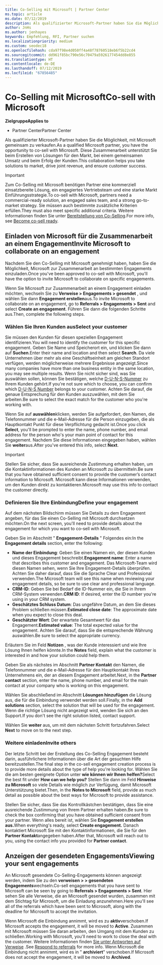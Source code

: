 ```yaml
---
title: Co-Selling mit Microsoft | Partner Center
ms.topic: article
ms.date: 07/12/2019
description: Als qualifizierter Microsoft-Partner haben Sie die Möglichkeit, mit Microsoft gemeinsam zu verkaufen. Diese Zusammenarbeit unterstützt Sie beim Erstellen von Lösungen für den Markt, bei einem gemeinsamen Umsatz und beim Erfolg der Kunden.
author: JnHs
ms.author: jenhayes
keywords: Empfehlung, RFI, Partner suchen
ms.localizationpriority: medium
ms.custom: seodec18
ms.openlocfilehash: cda97f98e4d050ff4a48f78760518eb6f5b22cd4
ms.sourcegitcommit: dd961f85bc790e56c70479a5926177454dd8e855
ms.translationtype: HT
ms.contentlocale: de-DE
ms.lasthandoff: 07/12/2019
ms.locfileid: "67856485"
---
```

# <a name="co-sell-with-microsoft"></a><span data-ttu-id="ce0d3-105">Co-Selling mit Microsoft</span><span class="sxs-lookup"><span data-stu-id="ce0d3-105">Co-sell with Microsoft</span></span>

<span data-ttu-id="ce0d3-106">**Zielgruppe**</span><span class="sxs-lookup"><span data-stu-id="ce0d3-106">**Applies to**</span></span>

-  <span data-ttu-id="ce0d3-107">Partner Center</span><span class="sxs-lookup"><span data-stu-id="ce0d3-107">Partner Center</span></span>

<span data-ttu-id="ce0d3-108">Als qualifizierter Microsoft-Partner haben Sie die Möglichkeit, mit Microsoft gemeinsam zu verkaufen.</span><span class="sxs-lookup"><span data-stu-id="ce0d3-108">As a qualified Microsoft partner, you have the opportunity to co-sell with Microsoft.</span></span> <span data-ttu-id="ce0d3-109">Diese Zusammenarbeit unterstützt Sie beim Erstellen von Lösungen für den Markt, bei einem gemeinsamen Umsatz und beim Erfolg der Kunden.</span><span class="sxs-lookup"><span data-stu-id="ce0d3-109">This collaboration helps you take solutions to market, drive joint revenue, and ensure customer success.</span></span>

> [!IMPORTANT]
> <span data-ttu-id="ce0d3-110">Zum Co-Selling mit Microsoft benötigen Partner eine kommerziell einsatzbereite Lösung, ein engagiertes Vertriebsteam und eine starke Markt Einführungsstrategie.</span><span class="sxs-lookup"><span data-stu-id="ce0d3-110">To co-sell with Microsoft, partners need a commercial-ready solution, an engaged sales team, and a strong go-to-market strategy.</span></span> <span data-ttu-id="ce0d3-111">Sie müssen auch bestimmte zusätzliche Kriterien erfüllen.</span><span class="sxs-lookup"><span data-stu-id="ce0d3-111">They must also meet specific additional criteria.</span></span> <span data-ttu-id="ce0d3-112">Weitere Informationen finden Sie unter [Bereitstellung von Co-Selling](https://partner.microsoft.com/reach-customers/selling-with-microsoft#become-ready).</span><span class="sxs-lookup"><span data-stu-id="ce0d3-112">For more info, see [Become co-sell ready](https://partner.microsoft.com/reach-customers/selling-with-microsoft#become-ready).</span></span>

## <a name="invite-microsoft-to-collaborate-on-an-engagement"></a><span data-ttu-id="ce0d3-113">Einladen von Microsoft für die Zusammenarbeit an einem Engagement</span><span class="sxs-lookup"><span data-stu-id="ce0d3-113">Invite Microsoft to collaborate on an engagement</span></span>

<span data-ttu-id="ce0d3-114">Nachdem Sie den Co-Selling mit Microsoft genehmigt haben, haben Sie die Möglichkeit, Microsoft zur Zusammenarbeit an bestimmten Engagements einzuladen.</span><span class="sxs-lookup"><span data-stu-id="ce0d3-114">Once you've been approved to co-sell with Microsoft, you'll have the option to invite Microsoft to collaborate on specific engagements.</span></span>

<span data-ttu-id="ce0d3-115">Wenn Sie Microsoft zur Zusammenarbeit an einem Engagement einladen möchten, wechseln Sie zu **Verweise > Engagements > gesendet** , und wählen Sie dann **Engagement erstellen**aus.</span><span class="sxs-lookup"><span data-stu-id="ce0d3-115">To invite Microsoft to collaborate on an engagement, go to **Referrals > Engagements > Sent** and select **Create an engagement**.</span></span> <span data-ttu-id="ce0d3-116">Führen Sie dann die folgenden Schritte aus.</span><span class="sxs-lookup"><span data-stu-id="ce0d3-116">Then, complete the following steps.</span></span>

### <a name="select-your-customer"></a><span data-ttu-id="ce0d3-117">Wählen Sie Ihren Kunden aus</span><span class="sxs-lookup"><span data-stu-id="ce0d3-117">Select your customer</span></span>

<span data-ttu-id="ce0d3-118">Sie müssen den Kunden für diesen speziellen Engagement identifizieren.</span><span class="sxs-lookup"><span data-stu-id="ce0d3-118">You will need to identify the customer for this specific engagement.</span></span> <span data-ttu-id="ce0d3-119">Geben Sie Name und Speicherort ein, und klicken Sie dann auf **Suchen**.</span><span class="sxs-lookup"><span data-stu-id="ce0d3-119">Enter their name and location and then select **Search**.</span></span> <span data-ttu-id="ce0d3-120">Da viele Unternehmen über mehr als eine Geschäftseinheit am gleichen Standort verfügen, werden möglicherweise mehrere Ergebnisse angezeigt.</span><span class="sxs-lookup"><span data-stu-id="ce0d3-120">Since many companies have more than one business entity in the same location, you may see multiple results.</span></span> <span data-ttu-id="ce0d3-121">Wenn Sie nicht sicher sind, was Sie auswählen sollen, können Sie bestätigen, welche [D-U-N-S-Nummer](https://www.dnb.com/duns-number.html) zu Ihrem Kunden gehört.</span><span class="sxs-lookup"><span data-stu-id="ce0d3-121">If you're not sure which to choose, you can confirm which [D-U-N-S Number](https://www.dnb.com/duns-number.html) belongs to your customer.</span></span> <span data-ttu-id="ce0d3-122">Achten Sie darauf, die genaue Entsprechung für den Kunden auszuwählen, mit dem Sie arbeiten.</span><span class="sxs-lookup"><span data-stu-id="ce0d3-122">Be sure to select the exact match for the customer who you're working with.</span></span> 

<span data-ttu-id="ce0d3-123">Wenn Sie auf **auswählen**klicken, werden Sie aufgefordert, den Namen, die Telefonnummer und die e-Mail-Adresse für die Person einzugeben, die als Hauptkontakt Punkt für diese Verpflichtung gedacht ist.</span><span class="sxs-lookup"><span data-stu-id="ce0d3-123">Once you click **Select**, you'll be prompted to enter the name, phone number, and email address for the person who's your main point of contact for this engagement.</span></span> <span data-ttu-id="ce0d3-124">Nachdem Sie diese Informationen eingegeben haben, wählen Sie **weiter**aus.</span><span class="sxs-lookup"><span data-stu-id="ce0d3-124">After you've entered this info, select **Next**.</span></span>

> [!IMPORTANT]
> <span data-ttu-id="ce0d3-125">Stellen Sie sicher, dass Sie ausreichende Zustimmung erhalten haben, um die Kontaktinformationen des Kunden an Microsoft zu übermitteln.</span><span class="sxs-lookup"><span data-stu-id="ce0d3-125">Be sure that you have obtained sufficient consent to provide the customer’s contact information to Microsoft.</span></span> <span data-ttu-id="ce0d3-126">Microsoft kann diese Informationen verwenden, um den Kunden direkt zu kontaktieren.</span><span class="sxs-lookup"><span data-stu-id="ce0d3-126">Microsoft may use this info to contact the customer directly.</span></span>

### <a name="define-your-engagement"></a><span data-ttu-id="ce0d3-127">Definieren Sie Ihre Einbindung</span><span class="sxs-lookup"><span data-stu-id="ce0d3-127">Define your engagement</span></span>

<span data-ttu-id="ce0d3-128">Auf dem nächsten Bildschirm müssen Sie Details zu dem Engagement angeben, für das Sie einen Co-Selling mit Microsoft durchsetzen möchten.</span><span class="sxs-lookup"><span data-stu-id="ce0d3-128">On the next screen, you'll need to provide details about the engagement for which you want to co-sell with Microsoft.</span></span>

<span data-ttu-id="ce0d3-129">Geben Sie im Abschnitt " **Engagement-Details** " Folgendes ein:</span><span class="sxs-lookup"><span data-stu-id="ce0d3-129">In the **Engagement details** section, enter the following:</span></span>
- <span data-ttu-id="ce0d3-130">**Name der Einbindung**: Geben Sie einen Namen ein, der diesen Kunden und dieses Engagement beschreibt.</span><span class="sxs-lookup"><span data-stu-id="ce0d3-130">**Engagement name**: Enter a name that describes this customer and engagement.</span></span> <span data-ttu-id="ce0d3-131">Das Microsoft-Team wird diesen Namen sehen, wenn Sie Ihre Engagement-Details überprüfen. Achten Sie daher darauf, dass Sie die Sprache Clear und Professional verwenden.</span><span class="sxs-lookup"><span data-stu-id="ce0d3-131">The Microsoft team will see this name when reviewing your engagement details, so be sure to use clear and professional language.</span></span>
- <span data-ttu-id="ce0d3-132">**CRM-ID**: Geben Sie bei Bedarf die ID-Nummer ein, die Sie in Ihrem CRM-System verwenden.</span><span class="sxs-lookup"><span data-stu-id="ce0d3-132">**CRM ID**: If desired, enter the ID number you're using in your CRM system.</span></span>
- <span data-ttu-id="ce0d3-133">**Geschätztes Schluss Datum**: Das ungefähre Datum, an dem Sie dieses Problem schließen müssen.</span><span class="sxs-lookup"><span data-stu-id="ce0d3-133">**Estimated close date**: The approximate date when you expect to close this deal.</span></span>
- <span data-ttu-id="ce0d3-134">**Geschätzter Wert**: Der erwartete Gesamtwert für das Engagement.</span><span class="sxs-lookup"><span data-stu-id="ce0d3-134">**Estimated value**: The total expected value for the engagement.</span></span> <span data-ttu-id="ce0d3-135">Achten Sie darauf, dass Sie die entsprechende Währung auswählen.</span><span class="sxs-lookup"><span data-stu-id="ce0d3-135">Be sure to select the appropriate currency.</span></span>

<span data-ttu-id="ce0d3-136">Erläutern Sie im Feld **Notizen** , was der Kunde interessiert und wie Ihre Lösung Ihnen helfen könnte.</span><span class="sxs-lookup"><span data-stu-id="ce0d3-136">In the **Notes** field, explain what the customer is interested in and how your solution could help them.</span></span>

 <span data-ttu-id="ce0d3-137">Geben Sie als nächstes im Abschnitt **Partner Kontakt** den Namen, die Telefonnummer und die e-Mail-Adresse für den Hauptkontakt Ihres Unternehmens ein, der an diesem Engagement arbeitet.</span><span class="sxs-lookup"><span data-stu-id="ce0d3-137">Next, in the **Partner contact** section, enter the name, phone number, and email for the main contact at your company who is working on this engagement.</span></span>

<span data-ttu-id="ce0d3-138">Wählen Sie abschließend im Abschnitt **Lösungen hinzufügen** die Lösung aus, die für die Einbindung verwendet werden soll.</span><span class="sxs-lookup"><span data-stu-id="ce0d3-138">Finally, in the **Add solutions** section, select the solution that will be used for the engagement.</span></span> <span data-ttu-id="ce0d3-139">Wenn die richtige Lösung nicht angezeigt wird, wenden Sie sich an den Support.</span><span class="sxs-lookup"><span data-stu-id="ce0d3-139">If you don't see the right solution listed, contact support.</span></span>

<span data-ttu-id="ce0d3-140">Wählen Sie **weiter** aus, um mit dem nächsten Schritt fortzufahren.</span><span class="sxs-lookup"><span data-stu-id="ce0d3-140">Select **Next** to move on to the next step.</span></span>

### <a name="invite-others"></a><span data-ttu-id="ce0d3-141">Weitere einladen</span><span class="sxs-lookup"><span data-stu-id="ce0d3-141">Invite others</span></span>

<span data-ttu-id="ce0d3-142">Der letzte Schritt bei der Erstellung des Co-Selling Engagement besteht darin, ausführlichere Informationen über die Art der gesuchten Hilfe bereitzustellen.</span><span class="sxs-lookup"><span data-stu-id="ce0d3-142">The final step in the co-sell engagement creation process is to provide more details about the type of help you're looking for.</span></span> <span data-ttu-id="ce0d3-143">Wählen Sie die am besten geeignete Option unter **wie können wir Ihnen helfen?**</span><span class="sxs-lookup"><span data-stu-id="ce0d3-143">Select the best fit under **How can we help you?**</span></span> <span data-ttu-id="ce0d3-144">Stellen Sie dann im Feld **Hinweise zu Microsoft** so viele Details wie möglich zur Verfügung, damit Microsoft Unterstützung bietet.</span><span class="sxs-lookup"><span data-stu-id="ce0d3-144">Then, in the **Notes to Microsoft** field, provide as much detail as possible about the best ways for Microsoft to provide assistance.</span></span>

<span data-ttu-id="ce0d3-145">Stellen Sie sicher, dass Sie das Kontrollkästchen bestätigen, dass Sie eine ausreichende Zustimmung von Ihrem Partner erhalten haben.</span><span class="sxs-lookup"><span data-stu-id="ce0d3-145">Be sure to check the box confirming that you have obtained sufficient consent from your partner.</span></span> <span data-ttu-id="ce0d3-146">Wenn alles bereit ist, wählen Sie **Engagement erstellen aus.**</span><span class="sxs-lookup"><span data-stu-id="ce0d3-146">When everything's ready, select **Create engagement.**</span></span> <span data-ttu-id="ce0d3-147">Danach kontaktiert Microsoft Sie mit den Kontaktinformationen, die Sie für den **Partner Kontakt**angegeben haben.</span><span class="sxs-lookup"><span data-stu-id="ce0d3-147">After that, Microsoft will reach out to you, using the contact info you provided for **Partner contact**.</span></span>

## <a name="viewing-your-sent-engagements"></a><span data-ttu-id="ce0d3-148">Anzeigen der gesendeten Engagements</span><span class="sxs-lookup"><span data-stu-id="ce0d3-148">Viewing your sent engagements</span></span>

<span data-ttu-id="ce0d3-149">An Microsoft gesendete Co-Selling-Engagements können angezeigt werden, indem Sie zu den **verweisen > > gesendeten Engagements**wechseln.</span><span class="sxs-lookup"><span data-stu-id="ce0d3-149">Co-sell engagements that you have sent to Microsoft can be seen by going to **Referrals > Engagements > Sent**.</span></span> <span data-ttu-id="ce0d3-150">Hier sehen Sie alle Verweise, die an Microsoft gesendet wurden, zusammen mit dem Stichtag für Microsoft, um die Einladung anzunehmen.</span><span class="sxs-lookup"><span data-stu-id="ce0d3-150">Here you'll see all of the referrals which have been sent to Microsoft, along with the deadline for Microsoft to accept the invitation.</span></span>

<span data-ttu-id="ce0d3-151">Wenn Microsoft die Einbindung annimmt, wird es zu **aktiv**verschoben.</span><span class="sxs-lookup"><span data-stu-id="ce0d3-151">If Microsoft accepts the engagement, it will be moved to **Active**.</span></span> <span data-ttu-id="ce0d3-152">Zusammen mit Microsoft müssen Sie daran arbeiten, den Umgang mit dem Kunden zu schließen.</span><span class="sxs-lookup"><span data-stu-id="ce0d3-152">Working with Microsoft, you'll need to work to close the deal with the customer.</span></span> <span data-ttu-id="ce0d3-153">Weitere Informationen finden [Sie unter Antworten auf Verweise](responding-to-referrals.md) .</span><span class="sxs-lookup"><span data-stu-id="ce0d3-153">See [Respond to referrals](responding-to-referrals.md) for more info.</span></span> <span data-ttu-id="ce0d3-154">Wenn Microsoft die Einbindung nicht annimmt, wird es in " **archiviert**" verschoben.</span><span class="sxs-lookup"><span data-stu-id="ce0d3-154">If Microsoft does not accept the engagement, it will be moved to **Archived**.</span></span>
